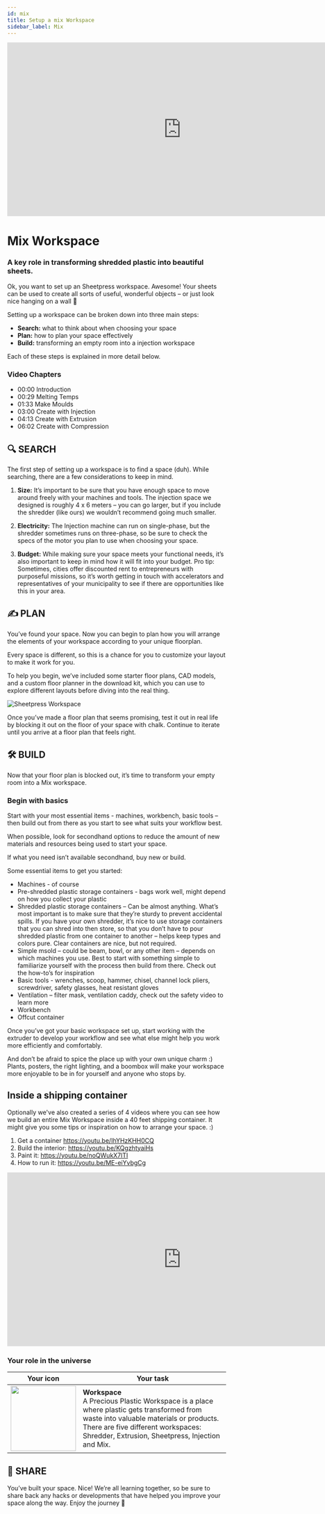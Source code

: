 ```yaml
---
id: mix
title: Setup a mix Workspace
sidebar_label: Mix
---
```

<div class="videocontainer">
  <iframe width="800" height="400" src="https://www.youtube.com/embed/RmN0d41399w" frameborder="0" allow="accelerometer; autoplay; encrypted-media; gyroscope; picture-in-picture" allowfullscreen></iframe>
</div>

<style>
:root {
  --highlight: #37b4a3;
  --hover: #37b4a3;
}
</style>

# Mix Workspace

<div class="videoChapters">
<div class="videoChaptersMain">

###  A key role in transforming shredded plastic into beautiful sheets.

Ok, you want to set up an Sheetpress workspace. Awesome! Your sheets can be used to create all sorts of useful, wonderful objects – or just look nice hanging on a wall 🙂

Setting up a workspace can be broken down into three main steps:

- <b>Search:</b> what to think about when choosing your space
- <b>Plan:</b> how to plan your space effectively
- <b>Build:</b> transforming an empty room into a injection workspace

Each of these steps is explained in more detail below.

</div>
<div class="videoChaptersSidebar">

### Video Chapters

- 00:00 Introduction
- 00:29 Melting Temps
- 01:33 Make Moulds
- 03:00 Create with Injection
- 04:13 Create with Extrusion
- 06:02 Create with Compression

</div>
</div>

## 🔍 SEARCH

The first step of setting up a workspace is to find a space (duh). While searching, there are a few considerations to keep in mind.

1. <b>Size:</b> It’s important to be sure that you have enough space to move around freely with your machines and tools. The injection space we designed is roughly 4 x 6 meters – you can go larger, but if you include the shredder (like ours) we wouldn’t recommend going much smaller.

2. <b>Electricity:</b> The Injection machine can run on single-phase, but the shredder sometimes runs on three-phase, so be sure to check the specs of the motor you plan to use when choosing your space.

3. <b>Budget:</b> While making sure your space meets your functional needs, it’s also important to keep in mind how it will fit into your budget. Pro tip: Sometimes, cities offer discounted rent to entrepreneurs with purposeful missions, so it’s worth getting in touch with accelerators and representatives of your municipality to see if there are opportunities like this in your area.


## ✍️ PLAN

You’ve found your space. Now you can begin to plan how you will arrange the elements of your workspace according to your unique floorplan.

Every space is different, so this is a chance for you to customize your layout to make it work for you.

To help you begin, we’ve included some starter floor plans, CAD models, and a custom floor planner in the download kit, which you can use to explore different layouts before diving into the real thing.

![Sheetpress Workspace](assets/spaces_mix.jpg)

Once you’ve made a floor plan that seems promising, test it out in real life by blocking it out on the floor of your space with chalk. Continue to iterate until you arrive at a floor plan that feels right.

## 🛠 BUILD

Now that your floor plan is blocked out, it’s time to transform your empty room into a Mix workspace.

### Begin with basics

Start with your most essential items - machines, workbench, basic tools – then build out from there as you start to see what suits your workflow best.

When possible, look for secondhand options to reduce the amount of new materials and resources being used to start your space.

If what you need isn’t available secondhand, buy new or build.

Some essential items to get you started:

- Machines - of course
- Pre-shredded plastic storage containers - bags work well, might depend on how you collect your plastic
- Shredded plastic storage containers – Can be almost anything. What’s most important is to make sure that they’re sturdy to prevent accidental spills. If you have your own shredder, it’s nice to use storage containers that you can shred into then store, so that you don’t have to pour shredded plastic from one container to another – helps keep types and colors pure. Clear containers are nice, but not required.
- Simple msold – could be beam, bowl, or any other item – depends on which machines you use. Best to start with something simple to familiarize yourself with the process then build from there. Check out the how-to’s for inspiration
- Basic tools - wrenches, scoop, hammer, chisel, channel lock pliers, screwdriver, safety glasses, heat resistant gloves
- Ventilation – filter mask, ventilation caddy, check out the safety video to learn more
- Workbench
- Offcut container


Once you’ve got your basic workspace set up, start working with the extruder to develop your workflow and see what else might help you work more efficiently and comfortably.

And don’t be afraid to spice the place up with your own unique charm :) Plants, posters, the right lighting, and a boombox will make your workspace more enjoyable to be in for yourself and anyone who stops by.
## Inside a shipping container
Optionally we've also created a series of 4 videos where you can see how we build an entire Mix Workspace inside a 40 feet shipping container. It might give you some tips or inspiration on how to arrange your space. :)

1. Get a container https://youtu.be/IhYHzKHH0CQ
2. Build the interior: https://youtu.be/KQgzhtyaiHs
3. Paint it: https://youtu.be/noQWukX7lTI
4. How to run it:  https://youtu.be/ME-eiYvbgCg
<iframe width="800" height="400" src="https://www.youtube.com/embed/IhYHzKHH0CQ" frameborder="0" allow="accelerometer; autoplay; encrypted-media; gyroscope; picture-in-picture" allowfullscreen></iframe>


### Your role in the universe
| Your icon  |  Your task |
|----------|----------------------|
| <img src="../assets/universe/badge-workspace.png" width="150"/>        |  __Workspace__ <br> A Precious Plastic Workspace is a place where plastic gets transformed from waste into valuable materials or products. There are five different workspaces: Shredder, Extrusion, Sheetpress, Injection and Mix. |

## 👋 SHARE

You’ve built your space. Nice! We’re all learning together, so be sure to share back any hacks or developments that have helped you improve your space along the way. Enjoy the journey 🙂
